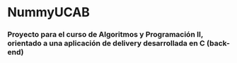 # NummyUCAB

<h3>
  Proyecto para el curso de Algoritmos y Programación II, orientado a una aplicación de delivery desarrollada en C (back-end)
  
</h3>
